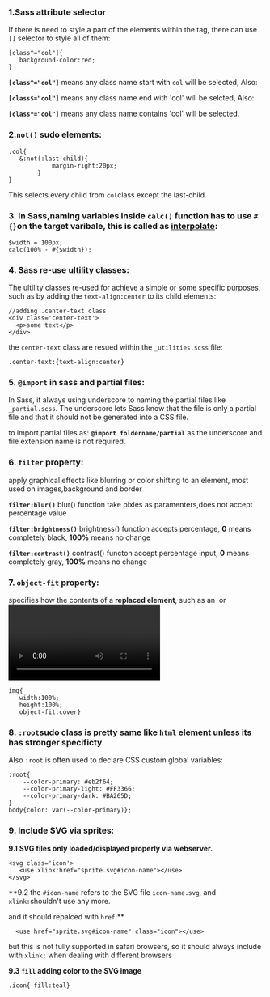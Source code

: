 

### 1.Sass attribute selector 

If there is need to style a part of the elements within the tag, there can use `[]` selector to style all of them:

```
[class^="col"]{
   background-color:red; 
} 
```
**`[class^="col"]`** means any class name start with `col` will be selected, Also:

**`[class$="col"]`** means any class name end with 'col' will be selcted, Also:

**`[class*="col"]`** means any class name contains 'col' will be selected.


### 2.`not()` sudo elements: 

```
.col{
   &:not(:last-child){
            margin-right:20px;
        }
}
```
This selects every child from `col`class except the last-child.


### 3. In Sass,naming variables inside `calc()` function has to use `#{}`on the target varibale, this is called as [interpolate](https://github.com/sass/sass/issues/818):

```
$width = 100px;
calc(100% - #{$width});
```

### 4. Sass re-use ultility classes:
The ultility classes re-used for achieve a simple or some specific purposes, such as by adding the `text-align:center` to its child elements:
```
//adding .center-text class
<div class='center-text'>
  <p>some text</p>
</div>
```

the `center-text` class are resued within the `_utilities.scss` file:
```
.center-text:{text-align:center}
```
### 5. `@import` in sass and partial files:

In Sass, it always using underscore to naming the partial files like `_partial.scss`. The underscore lets Sass know that the file is only a partial file and that it should not be generated into a CSS file.

to import partial files as: **`@import foldername/partial`**  as the underscore and file extension name is not required.

### 6. `filter` property:

apply graphical effects like blurring or color shifting to an element, most used on images,background and border

**`filter:blur()`** blur() function take pixles as paramenters,does not accept percentage value 

**`filter:brightness()`** brightness() function accepts percentage, **0** means completely black, **100%** means no change

**`filter:contrast()`** contrast() functon accept percentage input, **0**  means completely gray, **100%** means no change

### 7. `object-fit` property:

specifies how the contents of a **replaced element**, such as an <img> or <video>, should be resized to fit its container. In which the container has default size such as `width:100%; height:100%`, `object-fit`will just resize the content to fit, such as the `background-size`property work
   
```
img{
   width:100%;
   height:100%;
   object-fit:cover}
   ```
   

### 8. `:root`sudo class is pretty same like `html` element unless its has stronger specificty

Also `:root` is often used to declare CSS custom global variables:

```
:root{
    --color-primary: #eb2f64;
    --color-primary-light: #FF3366;
    --color-primary-dark: #BA265D;
}
body{color: var(--color-primary)};

```
   
### 9. Include SVG via sprites: 

**9.1 SVG files only loaded/displayed properly via webserver.**

```
<svg class='icon'>
   <use xlink:href="sprite.svg#icon-name"></use>
</svg>
```

**9.2 the `#icon-name` refers to the SVG file `icon-name.svg`, and `xlink:`shouldn't use any more.

and it should repalced with `href`:**

```
  <use href="sprite.svg#icon-name" class="icon"></use>
```
but this is not fully supported in safari browsers, so it should always include with `xlink:` when dealing with different browsers

**9.3 `fill` adding color to the SVG image**
```
.icon{ fill:teal} 
```

